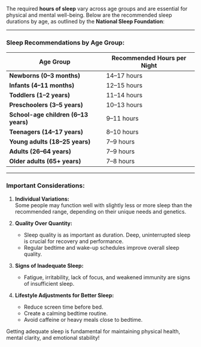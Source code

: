 The required **hours of sleep** vary across age groups and are essential for physical and mental well-being. Below are the recommended sleep durations by age, as outlined by the **National Sleep Foundation**:

---

### **Sleep Recommendations by Age Group:**

| **Age Group**         | **Recommended Hours per Night** |
|------------------------|---------------------------------|
| **Newborns (0–3 months)**  | 14–17 hours                    |
| **Infants (4–11 months)**  | 12–15 hours                    |
| **Toddlers (1–2 years)**   | 11–14 hours                    |
| **Preschoolers (3–5 years)**| 10–13 hours                    |
| **School-age children (6–13 years)** | 9–11 hours           |
| **Teenagers (14–17 years)**| 8–10 hours                    |
| **Young adults (18–25 years)** | 7–9 hours                 |
| **Adults (26–64 years)**    | 7–9 hours                     |
| **Older adults (65+ years)**| 7–8 hours                     |

---

### **Important Considerations:**
1. **Individual Variations:**  
   Some people may function well with slightly less or more sleep than the recommended range, depending on their unique needs and genetics.

2. **Quality Over Quantity:**  
   - Sleep quality is as important as duration. Deep, uninterrupted sleep is crucial for recovery and performance.
   - Regular bedtime and wake-up schedules improve overall sleep quality.

3. **Signs of Inadequate Sleep:**  
   - Fatigue, irritability, lack of focus, and weakened immunity are signs of insufficient sleep.

4. **Lifestyle Adjustments for Better Sleep:**  
   - Reduce screen time before bed.
   - Create a calming bedtime routine.
   - Avoid caffeine or heavy meals close to bedtime.

Getting adequate sleep is fundamental for maintaining physical health, mental clarity, and emotional stability!

